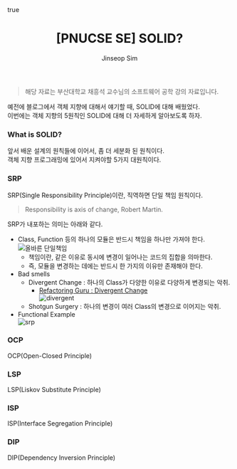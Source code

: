 ﻿---
layout: post
title: "[PNUCSE SE] SOLID?"
categories: SE
tags: [theory]
author:
  - Jinseop Sim
toc: true
math: true
---
> 해당 자료는 부산대학교 채흥석 교수님의 소프트웨어 공학 강의 자료입니다.  

예전에 블로그에서 객체 지향에 대해서 얘기할 때, SOLID에 대해 배웠었다.  
이번에는 객체 지향의 5원칙인 SOLID에 대해 더 자세하게 알아보도록 하자.  

### What is SOLID?
앞서 배운 설계의 원칙들에 이어서, 좀 더 세분화 된 원칙이다.  
객체 지향 프로그래밍에 있어서 지켜야할 5가지 대원칙이다.  

### SRP
SRP(Single Responsibility Principle)이란, 직역하면 단일 책임 원칙이다.
> Responsibility is axis of change, Robert Martin.  

SRP가 내포하는 의미는 아래와 같다.
- Class, Function 등의 하나의 모듈은 반드시 책임을 하나만 가져야 한다.  
  ![올바른 단일책임](https://user-images.githubusercontent.com/71700079/200294677-2277e1ad-dff5-4fb2-ab2b-385ed9e4407b.png)  
  - 책임이란, 같은 이유로 동시에 변경이 일어나는 코드의 집합을 의마한다.
  - 즉, 모듈을 변경하는 데에는 반드시 한 가지의 이유만 존재해야 한다.
- Bad smells
  - Divergent Change : 하나의 Class가 다양한 이유로 다양하게 변경되는 악취.
    - [Refactoring Guru : Divergent Change](https://refactoring.guru/smells/divergent-change)  
  ![divergent](https://user-images.githubusercontent.com/71700079/200294708-4ab139bd-b134-4470-8bea-0f20675136ba.png)  
  - Shotgun Surgery : 하나의 변경이 여러 Class의 변경으로 이어지는 악취.
- Functional Example  
![srp](https://user-images.githubusercontent.com/71700079/200294631-0e687c4e-f64a-47b6-8066-23c6f7a97b2e.png)  

### OCP
OCP(Open-Closed Principle)

### LSP
LSP(Liskov Substitute Principle)

### ISP
ISP(Interface Segregation Principle)

### DIP
DIP(Dependency Inversion Principle)
